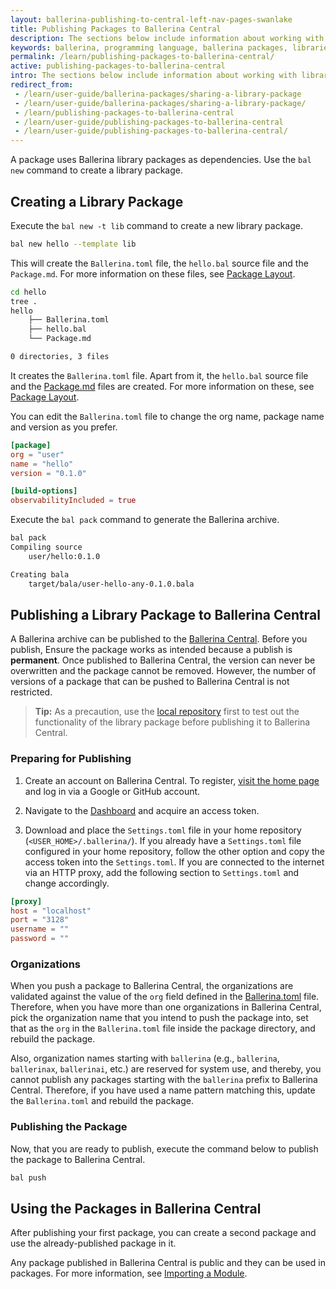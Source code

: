 ```yaml
---
layout: ballerina-publishing-to-central-left-nav-pages-swanlake
title: Publishing Packages to Ballerina Central
description: The sections below include information about working with library packages.
keywords: ballerina, programming language, ballerina packages, libraries, publishing packages
permalink: /learn/publishing-packages-to-ballerina-central/
active: publishing-packages-to-ballerina-central
intro: The sections below include information about working with library packages.
redirect_from:
 - /learn/user-guide/ballerina-packages/sharing-a-library-package
 - /learn/user-guide/ballerina-packages/sharing-a-library-package/
 - /learn/publishing-packages-to-ballerina-central
 - /learn/user-guide/publishing-packages-to-ballerina-central
 - /learn/user-guide/publishing-packages-to-ballerina-central/
---
```


A package uses Ballerina library packages as dependencies. Use the `bal new` command to create a library package.

## Creating a Library Package

Execute the `bal new -t lib` command to create a new library package.

```bash
bal new hello --template lib
```

This will create the `Ballerina.toml` file, the `hello.bal` source file and the `Package.md`. For more information on these files, see [Package Layout](/learn/package-references/#package-layout).

```bash
cd hello
tree .
hello
    ├── Ballerina.toml 
    ├── hello.bal
    └── Package.md

0 directories, 3 files
```

It creates the `Ballerina.toml` file. Apart from it, the `hello.bal` source file and the [Package.md](/learn/package-references/#the-packagemd-file) files are created. For more information on these, see [Package Layout](/learn/package-references/#package-layout).

You can edit the `Ballerina.toml` file to change the org name, package name and version as you prefer.

```toml
[package]
org = "user"
name = "hello"
version = "0.1.0"

[build-options]
observabilityIncluded = true
```

Execute the `bal pack` command to generate the Ballerina archive.

```bash
bal pack
Compiling source
	user/hello:0.1.0

Creating bala
	target/bala/user-hello-any-0.1.0.bala
```

## Publishing a Library Package to Ballerina Central

A Ballerina archive can be published to the [Ballerina Central](https://central.ballerina.io/). Before you publish, Ensure the package works as intended because a publish is **permanent**. Once published to Ballerina Central, the version can never be overwritten and the package cannot be removed. However, the number of versions of a package that can be pushed to Ballerina Central is not restricted.

>**Tip:** As a precaution, use the [local repository](/learn/managing-dependencies/#using-dependencies-from-the-local-repository) first to test out the functionality of the library package before publishing it to Ballerina Central.


### Preparing for Publishing

1. Create an account on Ballerina Central. To register, [visit the home page](https://central.ballerina.io) and log in via a Google or GitHub account.

2. Navigate to the [Dashboard](https://central.ballerina.io/dashboard?tab=token) and acquire an access token.

3. Download and place the `Settings.toml` file in your home repository (`<USER_HOME>/.ballerina/`). If you already have a `Settings.toml` file configured in your home repository, follow the other option and copy the access token into the `Settings.toml`. 
   If you are connected to the internet via an HTTP proxy, add the following section to `Settings.toml` and change accordingly.

```toml
[proxy]
host = "localhost"
port = "3128"
username = ""
password = ""
```

### Organizations

When you push a package to Ballerina Central, the organizations are validated against the value of the `org` field defined in the [Ballerina.toml](/learn/package-references/#the-ballerinatoml-file) file. Therefore, when you have more than one organizations in Ballerina Central, pick the organization name that you intend to push the package into, set that as the `org` in the `Ballerina.toml` file inside the package directory, and rebuild the package.

Also, organization names starting with `ballerina` (e.g., `ballerina`, `ballerinax`, `ballerinai`, etc.) are reserved for system use, and thereby, you cannot publish any packages starting with the `ballerina` prefix to Ballerina Central. Therefore, if you have used a name pattern matching this, update the `Ballerina.toml` and rebuild the package.

### Publishing the Package

Now, that you are ready to publish, execute the command below to publish the package to Ballerina Central.

```bash
bal push
```

## Using the Packages in Ballerina Central

After publishing your first package, you can create a second package and use the already-published package in it.

Any package published in Ballerina Central is public and they can be used in packages. For more information, see [Importing a Module](/learn/managing-dependencies/#importing-a-module).
